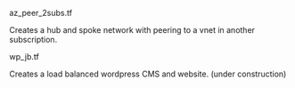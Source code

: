 az_peer_2subs.tf

Creates a hub and spoke network with peering to a vnet in another subscription.

wp_jb.tf

Creates a load balanced wordpress CMS and website. (under construction)
